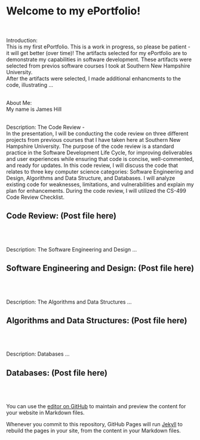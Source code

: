 # Welcome to my ePortfolio! 
<br><br>
Introduction:<br>
This is my first ePortfolio. This is a work in progress, so please be patient - it will get better (over time)!
The artifacts selected for my ePortfolio are to demonstrate my capabilities in software development. These artifacts
were selected from previos software courses I took at Southern New Hampshire University. <br>
After the artifacts were selected, I made additional enhancments to the code, illustrating ... 
<br><br>

About Me:<br>
My name is James Hill
<br><br>


Description: The Code Review -<br>
In the presentation, I will be conducting the code review on three different projects from previous courses that I have taken here at 
Southern New Hampshire University. The purpose of the code review is a standard practice in the Software Development Life Cycle, for 
improving deliverables and user experiences while ensuring that code is concise, well-commented, and ready for updates. 
In this code review, I will discuss the code that relates to three key computer science categories: Software Engineering and Design, 
Algorithms and Data Structure, and Databases. I will analyze existing code for weaknesses, limitations, and vulnerabilities and explain 
my plan for enhancements. During the code review, I will utilized the CS-499 Code Review Checklist.<br>
## Code Review: (Post file here)<br>


<br><br><br>Description: The Software Engineering and Design ... <br>
## Software Engineering and Design: (Post file here)<br>


<br><br><br>Description: The Algorithms and Data Structures ... <br>
## Algorithms and Data Structures: (Post file here)<br>


<br><br><br>Description: Databases ... <br>
## Databases: (Post file here)<br>




<br><br><br>
You can use the [editor on GitHub](https://github.com/a44hills/a44hills.github.io/edit/main/index.md) to maintain and preview the content for your website in Markdown files.

Whenever you commit to this repository, GitHub Pages will run [Jekyll](https://jekyllrb.com/) to rebuild the pages in your site, from the content in your Markdown files.

<!---
### Markdown

Markdown is a lightweight and easy-to-use syntax for styling your writing. It includes conventions for

```markdown
Syntax highlighted code block

# Header 1
## Header 2
### Header 3

- Bulleted
- List

1. Numbered
2. List

**Bold** and _Italic_ and `Code` text

[Link](url) and ![Image](src)
```

For more details see [Basic writing and formatting syntax](https://docs.github.com/en/github/writing-on-github/getting-started-with-writing-and-formatting-on-github/basic-writing-and-formatting-syntax).

### Jekyll Themes

Your Pages site will use the layout and styles from the Jekyll theme you have selected in your [repository settings](https://github.com/a44hills/a44hills.github.io/settings/pages). The name of this theme is saved in the Jekyll `_config.yml` configuration file.

### Support or Contact

Having trouble with Pages? Check out our [documentation](https://docs.github.com/categories/github-pages-basics/) or [contact support](https://support.github.com/contact) and we’ll help you sort it out. --->
